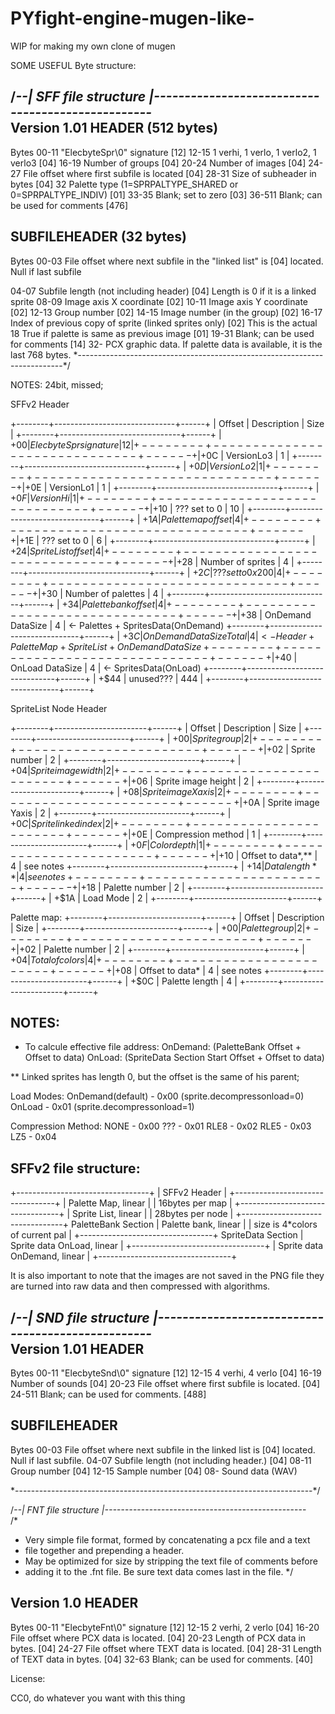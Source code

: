 # PYfight-engine-mugen-like-
WIP for making my own clone of mugen 


SOME USEFUL Byte structure:



/*--| SFF file structure
|--------------------------------------------------*\
  Version 1.01
HEADER (512 bytes)
------
Bytes
00-11  "ElecbyteSpr\0" signature				[12]
12-15  1 verhi, 1 verlo, 1 verlo2, 1 verlo3			[04]
16-19  Number of groups						[04]
20-24  Number of images						[04]
24-27  File offset where first subfile is located		[04]
28-31  Size of subheader in bytes				[04]
32     Palette type (1=SPRPALTYPE_SHARED or 0=SPRPALTYPE_INDIV)	[01]
33-35  Blank; set to zero					[03]
36-511 Blank; can be used for comments				[476]

SUBFILEHEADER (32 bytes)
-------
Bytes
00-03 File offset where next subfile in the "linked list" is	[04] 
      located.  Null if last subfile

04-07 Subfile length (not including header)			[04]
      Length is 0 if it is a linked sprite
08-09 Image axis X coordinate					[02]
10-11 Image axis Y coordinate					[02]
12-13 Group number						[02]
14-15 Image number (in the group)				[02]
16-17 Index of previous copy of sprite (linked sprites only)	[02]
      This is the actual
18    True if palette is same as previous image			[01]
19-31 Blank; can be used for comments				[14]
32-   PCX graphic data. If palette data is available, it is the last
      768 bytes.
\*--------------------------------------------------------------------------*/

NOTES:
24bit, missed;


SFFv2 Header

+--------+------------------------------+------+
| Offset | Description                  | Size |
+--------+------------------------------+------+
|  +$00  | ElecbyteSpr signature        |  12  |
+--------+------------------------------+------+
|  +$0C  | VersionLo3                   |   1  |
+--------+------------------------------+------+
|  +$0D  | VersionLo2                   |   1  |
+--------+------------------------------+------+
|  +$0E  | VersionLo1                   |   1  |
+--------+------------------------------+------+
|  +$0F  | VersionHi                    |   1  |
+--------+------------------------------+------+
|  +$10  | ??? set to 0                 |  10  |
+--------+------------------------------+------+
|  +$1A  | Palette map offset           |   4  |
+--------+------------------------------+------+
|  +$1E  | ??? set to 0                 |   6  |
+--------+------------------------------+------+
|  +$24  | SpriteList offset            |   4  |
+--------+------------------------------+------+
|  +$28  | Number of sprites            |   4  |
+--------+------------------------------+------+
|  +$2C  | ??? set to 0x200             |   4  |
+--------+------------------------------+------+
|  +$30  | Number of palettes           |   4  |
+--------+------------------------------+------+
|  +$34  | Palette bank offset          |   4  |
+--------+------------------------------+------+
|  +$38  | OnDemand DataSize            |   4  | <- Palettes + SpritesData(OnDemand)
+--------+------------------------------+------+
|  +$3C  | OnDemand DataSize Total      |   4  | <- Header + PaletteMap + SpriteList + OnDemand DataSize
+--------+------------------------------+------+
|  +$40  | OnLoad DataSize              |   4  | <- SpritesData(OnLoad)
+--------+------------------------------+------+
|  +$44  | unused???                    | 444  |
+--------+------------------------------+------+



SpriteList Node Header

+--------+-----------------------+------+
| Offset | Description           | Size |
+--------+-----------------------+------+
|  +$00  | Sprite group          |   2  |
+--------+-----------------------+------+
|  +$02  | Sprite number         |   2  |
+--------+-----------------------+------+
|  +$04  | Sprite image width    |   2  |
+--------+-----------------------+------+
|  +$06  | Sprite image height   |   2  |
+--------+-----------------------+------+
|  +$08  | Sprite image Xaxis    |   2  |
+--------+-----------------------+------+
|  +$0A  | Sprite image Yaxis    |   2  |
+--------+-----------------------+------+
|  +$0C  | Sprite linked index   |   2  |
+--------+-----------------------+------+
|  +$0E  | Compression method    |   1  |
+--------+-----------------------+------+
|  +$0F  | Color depth           |   1  |
+--------+-----------------------+------+
|  +$10  | Offset to data*,**    |   4  |  see notes
+--------+-----------------------+------+
|  +$14  | Data length**         |   4  |  see notes
+--------+-----------------------+------+
|  +$18  | Palette number        |   2  |
+--------+-----------------------+------+
|  +$1A  | Load Mode             |   2  |
+--------+-----------------------+------+
 
Palette map:
+--------+-----------------------+------+
| Offset | Description           | Size |
+--------+-----------------------+------+
|  +$00  | Palette group         |   2  |
+--------+-----------------------+------+
|  +$02  | Palette number        |   2  |
+--------+-----------------------+------+
|  +$04  | Total of colors       |   4  |
+--------+-----------------------+------+
|  +$08  | Offset to data*       |   4  |  see notes
+--------+-----------------------+------+
|  +$0C  | Palette length        |   4  |
+--------+-----------------------+------+
 
NOTES:
-------
 *   To calcule effective file address:
     OnDemand:  (PaletteBank Offset + Offset to data)
     OnLoad:    (SpriteData Section Start Offset + Offset to data)

 **  Linked sprites has length 0, but the offset is
     the same of his parent;
 
Load Modes:
 OnDemand(default) - 0x00 (sprite.decompressonload=0)
 OnLoad            - 0x01 (sprite.decompressonload=1)

Compression Method:
 NONE  - 0x00
 ???   - 0x01
 RLE8  - 0x02
 RLE5  - 0x03
 LZ5   - 0x04

 
SFFv2 file structure:
------------------------------------

 +---------------------------------+
 | SFFv2 Header                    |
 +---------------------------------+
 | Palette Map, linear             |
 | 16bytes per map                 |
 +---------------------------------+
 | Sprite List, linear             |
 | 28bytes per node                |
 +---------------------------------+ PaletteBank Section
 | Palette bank, linear            |
 | size is 4*colors of current pal |
 +---------------------------------+ SpriteData Section
 | Sprite data OnLoad, linear      |
 +---------------------------------+
 | Sprite data OnDemand, linear    |
 +---------------------------------+






  
It is also important to note that the images are not saved in the PNG file they are turned into raw data and then compressed with algorithms.














/*--| SND file structure
|--------------------------------------------------*\
  Version 1.01
HEADER
------
Bytes
00-11  "ElecbyteSnd\0" signature				[12]
12-15  4 verhi, 4 verlo						[04]
16-19  Number of sounds						[04]
20-23  File offset where first subfile is located.		[04]
24-511 Blank; can be used for comments.				[488]

SUBFILEHEADER
-------
Bytes
00-03 File offset where next subfile in the linked list is	[04]
      located. Null if last subfile.
04-07 Subfile length (not including header.)			[04]
08-11 Group number						[04]
12-15 Sample number						[04]
08-   Sound data (WAV)

\*--------------------------------------------------------------------------*/


/*--| FNT file structure |--------------------------------------------------*\
/*
 * Very simple file format, formed by concatenating a pcx file and a text
 * file together and prepending a header.
 * May be optimized for size by stripping the text file of comments before
 * adding it to the .fnt file. Be sure text data comes last in the file.
 */

  Version 1.0
HEADER
------
Bytes
00-11  "ElecbyteFnt\0" signature                                         [12]
12-15  2 verhi, 2 verlo                                                  [04]
16-20  File offset where PCX data is located.                            [04]
20-23  Length of PCX data in bytes.                                      [04]
24-27  File offset where TEXT data is located.                           [04]
28-31  Length of TEXT data in bytes.                                     [04]
32-63  Blank; can be used for comments.                                  [40]


License:

CC0, do whatever you want with this thing
